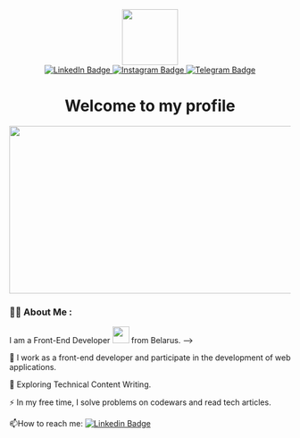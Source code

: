 <style>
  .link__soc{
        padding: 16px 23px;
        font-family: 'Montserrat';
        letter-spacing: 2px;
        font-size: 12px;
        text-transform: uppercase;
        cursor: pointer;
        outline: none;
        border-radius: 35px;
        border: 3px solid #FFC80A;
        background: transparent;
        color: #212121;
  }
</style>
<div id='header' align='center'>
  <img src='https://media.giphy.com/media/iIwfsZyRtwcO2cBgN2/giphy.gif' width='100'/>
  <div id="badges"'>
    <a href="https://www.linkedin.com/in/%D0%B4%D0%B5%D0%BD%D0%B8%D1%81-%D0%BA%D1%83%D1%88%D0%BD%D0%B5%D1%80-ab272124a/">
      <img src="https://img.shields.io/badge/LinkedIn-blue?style=for-the-badge&logo=linkedin&logoColor=white" alt="LinkedIn Badge"/>
    </a>
    <a href="https://www.instagram.com/ateo_immortal/">
      <img src="https://img.shields.io/badge/Instagram-red?style=for-the-badge&logo=Instagram&logoColor=white" alt="Instagram Badge"/>
    </a>
    <a href="https://t.me/+375445819214">
      <img src="https://img.shields.io/badge/Telegram-blue?style=for-the-badge&logo=Telegram&logoColor=white" alt="Telegram Badge"/>
    </a>
  </div>
  <h1>Welcome to my profile</h1>
</div>

<div align="center">
  <img src="https://media.giphy.com/media/dWesBcTLavkZuG35MI/giphy.gif" width="600" height="300"/>
</div>

### :woman_technologist: About Me :
I am a Front-End Developer <img src="https://media.giphy.com/media/WUlplcMpOCEmTGBtBW/giphy.gif" width="30"> from Belarus. -->

:telescope: I work as a front-end developer and participate in the development of web applications.

:seedling: Exploring Technical Content Writing.

:zap: In my free time, I solve problems on codewars and read tech articles.

:mailbox:How to reach me: [![Linkedin Badge](https://img.shields.io/badge/LinkedIn-blue?style=for-the-badge&logo=linkedin&logoColor=white)](www.linkedin.com/in/%D0%B4%D0%B5%D0%BD%D0%B8%D1%81-%D0%BA%D1%83%D1%88%D0%BD%D0%B5%D1%80-ab272124a/)

